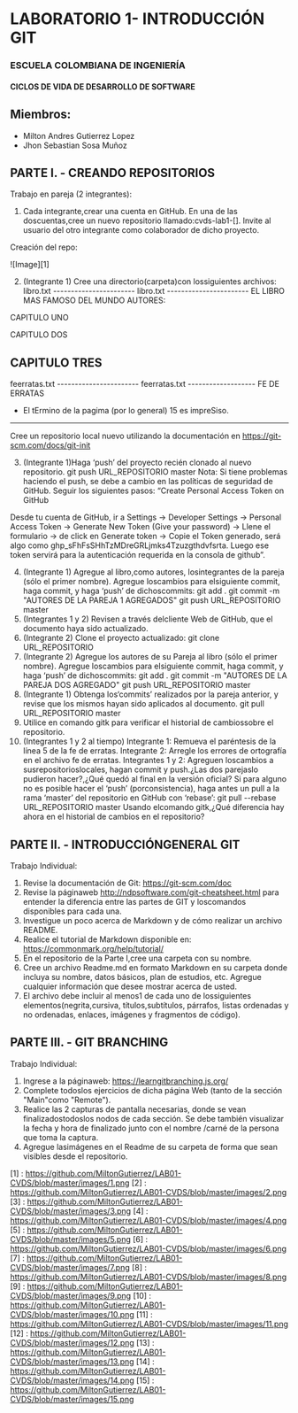 # LABORATORIO 1- INTRODUCCIÓN GIT
### ESCUELA COLOMBIANA DE INGENIERÍA
#### CICLOS DE VIDA DE DESARROLLO DE SOFTWARE

## Miembros:
* Milton Andres Gutierrez Lopez
* Jhon Sebastian Sosa Muñoz
## PARTE I. - CREANDO REPOSITORIOS
Trabajo en pareja (2 integrantes):
1. Cada integrante,crear una cuenta en GitHub.
En una de las doscuentas,cree un nuevo repositorio llamado:cvds-lab1-[].
Invite al usuario del otro integrante como colaborador de dicho proyecto.

Creación del repo:


![Image][1]


2. (Integrante 1) Cree una directorio(carpeta)con lossiguientes archivos:
libro.txt
----------------------- libro.txt -----------------------
EL LIBRO MAS FAMOSO DEL MUNDO
AUTORES:

CAPITULO UNO

CAPITULO DOS

CAPITULO TRES
---------------------------------------------------------
feerratas.txt
----------------------- feerratas.txt -------------------
FE DE ERRATAS

* El tErmino de la pagima (por lo general) 15 es impreSiso.
---------------------------------------------------------
Cree un repositorio local nuevo utilizando la documentación en https://git-scm.com/docs/git-init

3. (Integrante 1)Haga ‘push’ del proyecto recién clonado al nuevo repositorio.
git push URL_REPOSITORIO master
Nota: Si tiene problemas haciendo el push, se debe a cambio en las políticas de seguridad de GitHub. Seguir los
siguientes pasos:
“Create Personal Access Token on GitHub

Desde tu cuenta de GitHub, ir a Settings → Developer Settings → Personal Access Token → Generate New Token
(Give your password) → Llene el formulario → de click en Generate token → Copie el Token generado, será algo
como ghp_sFhFsSHhTzMDreGRLjmks4Tzuzgthdvfsrta. Luego ese token servirá para la autenticación requerida en la
consola de github”.

4. (Integrante 1) Agregue al libro,como autores, losintegrantes de la pareja (sólo el primer nombre). Agregue loscambios para elsiguiente commit,
haga commit, y haga ‘push’ de dichoscommits:
git add .
git commit -m "AUTORES DE LA PAREJA 1 AGREGADOS"
git push URL_REPOSITORIO master
5. (Integrantes 1 y 2) Revisen a través delcliente Web de GitHub, que el documento haya sido actualizado.
6. (Integrante 2) Clone el proyecto actualizado:
git clone URL_REPOSITORIO
7. (Integrante 2) Agregue los autores de su Pareja al libro (sólo el primer nombre). Agregue loscambios para elsiguiente commit, haga commit, y haga
‘push’ de dichoscommits:
git add .
git commit -m "AUTORES DE LA PAREJA DOS AGREGADO"
git push URL_REPOSITORIO master
8. (Integrante 1) Obtenga los‘commits’ realizados por la pareja anterior, y revise que los mismos hayan sido aplicados al documento.
git pull URL_REPOSITORIO master
9. Utilice en comando gitk para verificar el historial de cambiossobre el repositorio.
10. (Integrantes 1 y 2 al tiempo)
Integrante 1: Remueva el paréntesis de la línea 5 de la fe de erratas.
Integrante 2: Arregle los errores de ortografía en el archivo fe de erratas.
Integrantes 1 y 2: Agreguen loscambios a susrepositorioslocales, hagan commit y push.¿Las dos parejaslo pudieron hacer?,¿Qué quedó al final en la
versión oficial?
Si para alguno no es posible hacer el ‘push’ (porconsistencia), haga antes un pull a la rama ‘master’ del repositorio en GitHub con ‘rebase’:
git pull --rebase URL_REPOSITORIO master
Usando elcomando gitk,¿Qué diferencia hay ahora en el historial de cambios en el repositorio?

## PARTE II. - INTRODUCCIÓNGENERAL GIT
Trabajo Individual:
1. Revise la documentación de Git: https://git-scm.com/doc
2. Revise la páginaweb http://ndpsoftware.com/git-cheatsheet.html para entender la diferencia entre las partes de GIT y loscomandos disponibles para
cada una.
3. Investigue un poco acerca de Markdown y de cómo realizar un archivo README.
4. Realice el tutorial de Markdown disponible en: https://commonmark.org/help/tutorial/
5. En el repositorio de la Parte I,cree una carpeta con su nombre.
6. Cree un archivo Readme.md en formato Markdown en su carpeta donde incluya su nombre, datos básicos, plan de estudios, etc. Agregue
cualquier información que desee mostrar acerca de usted.
7. El archivo debe incluir al menos1 de cada uno de lossiguientes elementos(negrita,cursiva, títulos,subtítulos, párrafos, listas ordenadas y no
ordenadas, enlaces, imágenes y fragmentos de código).

## PARTE III. - GIT BRANCHING
Trabajo Individual:
1. Ingrese a la páginaweb: https://learngitbranching.js.org/
2. Complete todoslos ejercicios de dicha página Web (tanto de la sección "Main"como "Remote").
3. Realice las 2 capturas de pantalla necesarias, donde se vean finalizadostodoslos nodos de cada sección. Se debe también visualizar la fecha y hora de
finalizado junto con el nombre /carné de la persona que toma la captura.
4. Agregue lasimágenes en el Readme de su carpeta de forma que sean visibles desde el repositorio.

[1] : https://github.com/MiltonGutierrez/LAB01-CVDS/blob/master/images/1.png
[2] : https://github.com/MiltonGutierrez/LAB01-CVDS/blob/master/images/2.png
[3] : https://github.com/MiltonGutierrez/LAB01-CVDS/blob/master/images/3.png
[4] : https://github.com/MiltonGutierrez/LAB01-CVDS/blob/master/images/4.png
[5] : https://github.com/MiltonGutierrez/LAB01-CVDS/blob/master/images/5.png
[6] : https://github.com/MiltonGutierrez/LAB01-CVDS/blob/master/images/6.png
[7] : https://github.com/MiltonGutierrez/LAB01-CVDS/blob/master/images/7.png
[8] : https://github.com/MiltonGutierrez/LAB01-CVDS/blob/master/images/8.png
[9] : https://github.com/MiltonGutierrez/LAB01-CVDS/blob/master/images/9.png
[10] : https://github.com/MiltonGutierrez/LAB01-CVDS/blob/master/images/10.png
[11] : https://github.com/MiltonGutierrez/LAB01-CVDS/blob/master/images/11.png
[12] : https://github.com/MiltonGutierrez/LAB01-CVDS/blob/master/images/12.png
[13] : https://github.com/MiltonGutierrez/LAB01-CVDS/blob/master/images/13.png
[14] : https://github.com/MiltonGutierrez/LAB01-CVDS/blob/master/images/14.png
[15] : https://github.com/MiltonGutierrez/LAB01-CVDS/blob/master/images/15.png
